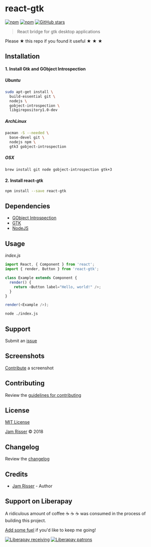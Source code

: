 # react-gtk

[![npm](https://img.shields.io/npm/v/react-gtk.svg?style=flat-square)](https://www.npmjs.com/package/react-gtk)
[![npm](https://img.shields.io/npm/dt/react-gtk.svg?style=flat-square)]( [![npm](https://img.shields.io/npm/v/npm.svg?style=flat-square)](https://www.npmjs.com/package/react-gtk))
[![GitHub stars](https://img.shields.io/github/stars/codejamninja/react-gtk.svg?style=social&label=Stars)](https://github.com/codejamninja/react-gtk)

> React bridge for gtk desktop applications

Please ★ this repo if you found it useful ★ ★ ★


## Installation

#### 1. Install Gtk and GObject Introspection

##### Ubuntu
```sh
sudo apt-get install \
  build-essential git \
  nodejs \
  gobject-introspection \
  libgirepository1.0-dev
```

##### ArchLinux
```sh
pacman -S --needed \
  base-devel git \
  nodejs npm \
  gtk3 gobject-introspection
```

##### OSX
```sh
brew install git node gobject-introspection gtk+3
```

#### 2. Install react-gtk
```sh
npm install --save react-gtk
```


## Dependencies

* [GObject Introspection](https://wiki.gnome.org/Projects/GObjectIntrospection)
* [GTK](https://www.gtk.org)
* [NodeJS](https://nodejs.org)


## Usage

_index.js_
```js
import React, { Component } from 'react';
import { render, Button } from 'react-gtk';

class Example extends Component {
  render() {
    return <Button label="Hello, world!" />;
  }
}

render(<Example />);
```

```sh
node ./index.js
```


## Support

Submit an [issue](https://github.com/codejamninja/react-gtk/issues/new)


## Screenshots

[Contribute](https://github.com/codejamninja/react-gtk/blob/master/CONTRIBUTING.md) a screenshot


## Contributing

Review the [guidelines for contributing](https://github.com/codejamninja/react-gtk/blob/master/CONTRIBUTING.md)


## License

[MIT License](https://github.com/codejamninja/react-gtk/blob/master/LICENSE)

[Jam Risser](https://codejam.ninja) © 2018


## Changelog

Review the [changelog](https://github.com/codejamninja/react-gtk/blob/master/CHANGELOG.md)


## Credits

* [Jam Risser](https://codejam.ninja) - Author


## Support on Liberapay

A ridiculous amount of coffee ☕ ☕ ☕ was consumed in the process of building this project.

[Add some fuel](https://liberapay.com/codejamninja/donate) if you'd like to keep me going!

[![Liberapay receiving](https://img.shields.io/liberapay/receives/codejamninja.svg?style=flat-square)](https://liberapay.com/codejamninja/donate)
[![Liberapay patrons](https://img.shields.io/liberapay/patrons/codejamninja.svg?style=flat-square)](https://liberapay.com/codejamninja/donate)

